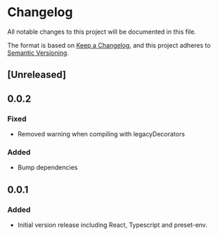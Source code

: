 # Changelog

All notable changes to this project will be documented in this file.

The format is based on [Keep a Changelog](https://keepachangelog.com/en/1.0.0/),
and this project adheres to [Semantic Versioning](https://semver.org/spec/v2.0.0.html).

## [Unreleased]

## 0.0.2

### Fixed

- Removed warning when compiling with legacyDecorators

### Added

- Bump dependencies

## 0.0.1

### Added

- Initial version release including React, Typescript and preset-env.
